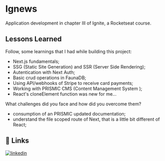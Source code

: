
# Ignews

Application development in chapter III of Ignite, a Rocketseat course.




## Lessons Learned

Follow, some learnings that I had while building this project:

- Next.js fundamentals;
- SSG (Static Site Generation) and SSR (Server Side Rendering);
- Autentication with Next Auth;
- Basic crud operations in FaunaDB;
- Using API/webhooks of Stripe to receive card payments;
- Working with PRISMIC CMS (Content Management System );
- React's cloneElement function was new for me...

What challenges did you face and how did you overcome them?

- consumption of an PRISMIC updated documentation;
- understand the file scoped route of Next, that is a little bit different of React;


## 🔗 Links
[![linkedin](https://img.shields.io/badge/linkedin-0A66C2?style=for-the-badge&logo=linkedin&logoColor=white)](https://www.linkedin.com/in/vitorgonzaga)

